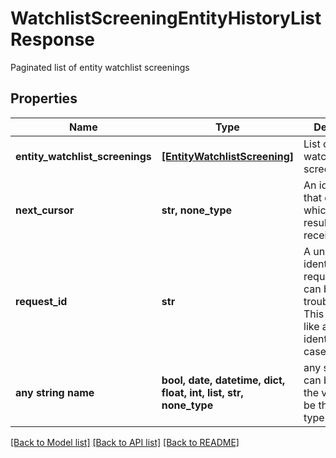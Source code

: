 # WatchlistScreeningEntityHistoryListResponse

Paginated list of entity watchlist screenings

## Properties
Name | Type | Description | Notes
------------ | ------------- | ------------- | -------------
**entity_watchlist_screenings** | [**[EntityWatchlistScreening]**](EntityWatchlistScreening.md) | List of entity watchlist screening | 
**next_cursor** | **str, none_type** | An identifier that determines which page of results you receive. | 
**request_id** | **str** | A unique identifier for the request, which can be used for troubleshooting. This identifier, like all Plaid identifiers, is case sensitive. | 
**any string name** | **bool, date, datetime, dict, float, int, list, str, none_type** | any string name can be used but the value must be the correct type | [optional]

[[Back to Model list]](../README.md#documentation-for-models) [[Back to API list]](../README.md#documentation-for-api-endpoints) [[Back to README]](../README.md)


